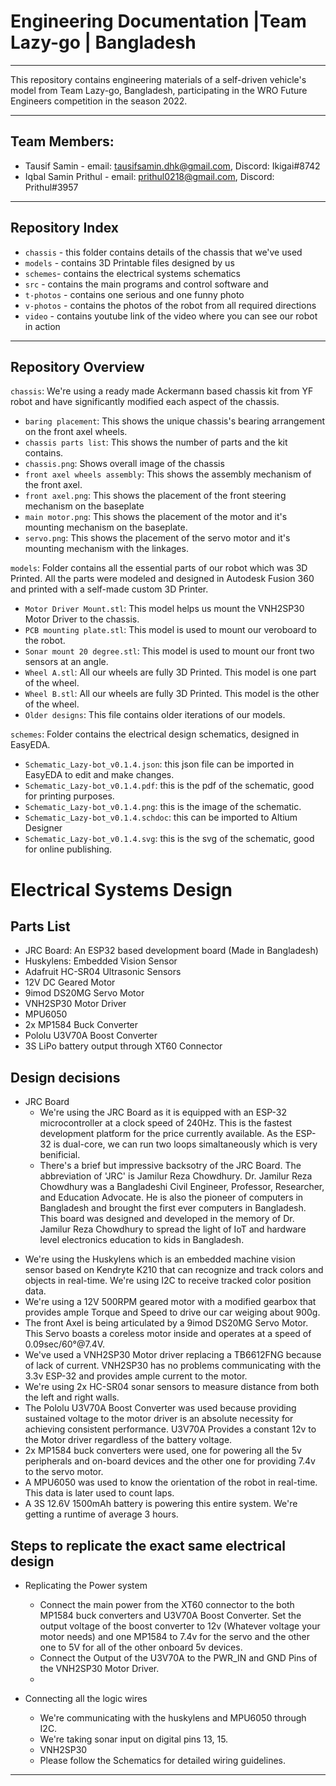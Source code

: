 # Engineering Documentation |Team Lazy-go | Bangladesh
----

This repository contains engineering materials of a self-driven vehicle's model from Team Lazy-go, Bangladesh, participating in the WRO Future Engineers competition in the season 2022.

----

## Team Members:

- Tausif Samin - email: <tausifsamin.dhk@gmail.com>, Discord: Ikigai#8742
- Iqbal Samin Prithul - email: <prithul0218@gmail.com>, Discord: Prithul#3957

----

## Repository Index


+ `chassis` - this folder contains details of the chassis that we've used
+ `models` - contains 3D Printable files designed by us
+ `schemes`- contains the electrical systems schematics 
+ `src` - contains the main programs and control software and 
+ `t-photos` - contains one serious and one funny photo
+ `v-photos` - contains the photos of the robot from all required directions
+ `video` - contains youtube link of the video where you can see our robot in action

----

## Repository Overview

`chassis`: We're using a ready made Ackermann based chassis kit from YF robot and have significantly modified each aspect of the chassis.
   - `baring placement`: This shows the unique chassis's bearing arrangement on the front axel wheels.
   - `chassis parts list`: This shows the number of parts and the kit contains.
   - `chassis.png`: Shows overall image of the chassis
   - `front axel wheels assembly`: This shows the assembly mechanism of the front axel.
   - `front axel.png`: This shows the placement of the front steering mechanism on the baseplate
   - `main motor.png`: This shows the placement of the motor and it's mounting mechanism on the baseplate.
   - `servo.png`: This shows the placement of the servo motor and it's mounting mechanism with the linkages.

`models`: Folder contains all the essential parts of our robot which was 3D Printed. All the parts were modeled and designed in Autodesk Fusion 360 and printed with a self-made custom 3D Printer.

   - `Motor Driver Mount.stl`: This model helps us mount the VNH2SP30 Motor Driver to the chassis.
   - `PCB mounting plate.stl`: This model is used to mount our veroboard to the robot.
   - `Sonar mount 20 degree.stl`: This model is used to mount our front two sensors at an angle.
   - `Wheel A.stl`: All our wheels are fully 3D Printed. This model is one part of the wheel.
   - `Wheel B.stl`: All our wheels are fully 3D Printed. This model is the other of the wheel.
   - `Older designs`: This file contains older iterations of our models.

`schemes`: Folder contains the electrical design schematics, designed in EasyEDA.

   - `Schematic_Lazy-bot_v0.1.4.json`: this json file can be imported in EasyEDA to edit and make changes.
   - `Schematic_Lazy-bot_v0.1.4.pdf`: this is the pdf of the schematic, good for printing purposes.
   - `Schematic_Lazy-bot_v0.1.4.png`: this is the image of the schematic.
   - `Schematic_Lazy-bot_v0.1.4.schdoc`: this can be imported to Altium Designer
   - `Schematic_Lazy-bot_v0.1.4.svg`: this is the svg of the schematic, good for online publishing.


# Electrical Systems Design


## Parts List

+ JRC Board: An ESP32 based development board (Made in Bangladesh)
+ Huskylens: Embedded Vision Sensor
+ Adafruit HC-SR04 Ultrasonic Sensors
+ 12V DC Geared Motor
+ 9imod DS20MG Servo Motor
+ VNH2SP30 Motor Driver
+ MPU6050
+ 2x MP1584 Buck Converter
+ Pololu U3V70A Boost Converter
+ 3S LiPo battery output through XT60 Connector

## Design decisions

+  JRC Board
    - We're using the JRC Board as it is equipped with an ESP-32 microcontroller at a clock speed of 240Hz. This is the fastest development platform for the price currently available. As the ESP-32 is dual-core, we can run two loops simaltaneously which is very benificial. 
    - There's a brief but impressive backsotry of the JRC Board. The abbreviation of 'JRC' is Jamilur Reza Chowdhury. Dr. Jamilur Reza Chowdhury was a Bangladeshi Civil Engineer, Professor, Researcher, and Education Advocate. He is also the pioneer of computers in Bangladesh and brought the first ever computers in Bangladesh. This board was designed and developed in the memory of Dr. Jamilur Reza Chowdhury to spread the light of IoT and hardware level electronics education to kids in Bangladesh.
- We're using the Huskylens which is an embedded machine vision sensor based on Kendryte K210 that can recognize and track colors and objects in real-time. We're using I2C to receive tracked color position data.
- We're using a 12V 500RPM geared motor with a modified gearbox that provides ample Torque and Speed to drive our car weiging about 900g.
- The front Axel is being articulated by a 9imod DS20MG Servo Motor. This Servo boasts a coreless motor inside and operates at a speed of 0.09sec/60°@7.4V.
- We've used a VNH2SP30 Motor driver replacing a TB6612FNG because of lack of current. VNH2SP30 has no problems communicating with the 3.3v ESP-32 and provides ample current to the motor.
- We're using 2x HC-SR04 sonar sensors to measure distance from both the left and right walls.
- The Pololu U3V70A Boost Converter was used because providing sustained voltage to the motor driver is an absolute necessity for achieving consistent performance. U3V70A Provides a constant 12v to the Motor driver regardless of the battery voltage.
- 2x MP1584 buck converters were used, one for powering all the 5v peripherals and on-board devices and the other one for providing 7.4v to the servo motor.
- A MPU6050 was used to know the orientation of the robot in real-time. This data is later used to count laps.
- A 3S 12.6V 1500mAh battery is powering this entire system. We're getting a runtime of average 3 hours.

## Steps to replicate the exact same electrical design

+  Replicating the Power system
    - Connect the main power from the XT60 connector to the both MP1584 buck converters and U3V70A Boost Converter. Set the output voltage of the boost converter to 12v (Whatever voltage your motor needs) and one MP1584 to 7.4v for the servo and the other one to 5V for all of the other onboard 5v devices.
    - Connect the Output of the U3V70A to the PWR_IN and GND Pins of the VNH2SP30 Motor Driver.
    -  

+  Connecting all the logic wires
    - We're communicating with the huskylens and MPU6050 through I2C. 
    - We're taking sonar input on digital pins 13, 15.
    - VNH2SP30 
    - Please follow the Schematics for detailed wiring guidelines.




---